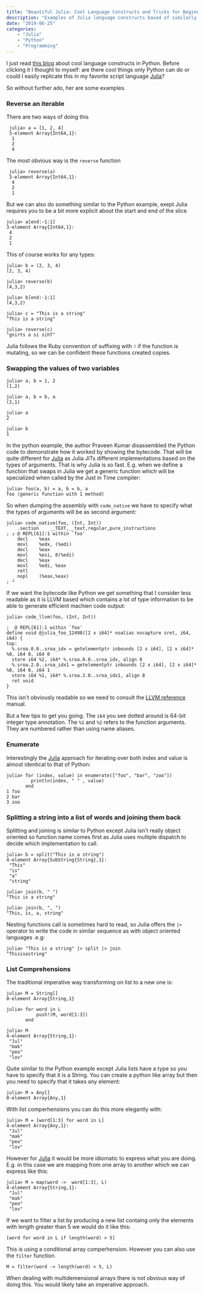 ```yaml
---
title: "Beautiful Julia: Cool Language Constructs and Tricks for Beginners"
description: "Examples of Julia language constructs based of similarly named Python blog."
date: "2019-06-25"
categories: 
    - "Julia"
    - "Python"
    - "Programming"
---
```


I just read [this blog][pyblog] about cool language constructs in Python. Before clicking it I thought to myself: are there cool things only Python can do or could I easily replicate this in my favorite script language [Julia][julia]?

So without further ado, her are some examples.

### Reverse an iterable

There are two ways of doing this

     julia> a = [1, 2, 4]
     3-element Array{Int64,1}:
      1
      2
      4

The most obvious way is the `reverse` function

     julia> reverse(a)
     3-element Array{Int64,1}:
      4
      2
      1

But we can also do something similar to the Python example, exept Julia requires you to be a bit more explicit about the start and end of the slice


    julia> a[end:-1:1]
    3-element Array{Int64,1}:
     4
     2
     1

This of course works for any types:

    julia> b = (2, 3, 4)
    (2, 3, 4)
    
    julia> reverse(b)
    (4,3,2)

    julia> b[end:-1:1]
    (4,3,2)

    julia> c = "This is a string"
    "This is a string"

    julia> reverse(c)
    "gnirts a si sihT"

Julia follows the Ruby convention of suffixing with `!` if the function is mutating, so we can be confident these functions created copies.

### Swapping the values of two variables

    julia> a, b = 1, 2
    (1,2)

    julia> a, b = b, a
    (2,1)

    julia> a
    2

    julia> b
    1

In the python example, the author Praveen Kumar disassembled the Python code to demonstrate how it worked by showing the bytecode. That will be quite different for [Julia][julia] as Julia JITs different implementations based on the types of arguments. That is why Julia is so fast. E.g. when we define a function that swaps in Julia we get a generic function which will be specialized when called by the Just in Time compiler:

    julia> foo(a, b) = a, b = b, a
    foo (generic function with 1 method)

So when dumping the assembly with `code_native` we have to specify what the types of arguments  will be as second argument:

    julia> code_native(foo, (Int, Int))
    	.section	__TEXT,__text,regular,pure_instructions
    ; ┌ @ REPL[61]:1 within `foo'
    	decl	%eax
    	movl	%edx, (%edi)
    	decl	%eax
    	movl	%esi, 8(%edi)
    	decl	%eax
    	movl	%edi, %eax
    	retl
    	nopl	(%eax,%eax)
    ; └


If we want the bytecode like Python we get something that I consider less readable as it is LLVM based which contains a lot of type information to be able to generate efficient machien code output:

    julia> code_llvm(foo, (Int, Int))

    ;  @ REPL[61]:1 within `foo'
    define void @julia_foo_12498([2 x i64]* noalias nocapture sret, i64, i64) {
    top:
      %.sroa.0.0..sroa_idx = getelementptr inbounds [2 x i64], [2 x i64]* %0, i64 0, i64 0
      store i64 %2, i64* %.sroa.0.0..sroa_idx, align 8
      %.sroa.2.0..sroa_idx1 = getelementptr inbounds [2 x i64], [2 x i64]* %0, i64 0, i64 1
      store i64 %1, i64* %.sroa.2.0..sroa_idx1, align 8
      ret void
    }

This isn't obviously readable so we need to consult the [LLVM reference][llvmref] manual.

But a few tips to get you going. The `i64` you see dotted around is 64-bit integer type annotation. The `%1` and `%2` refers to the function arguments. They are numbered rather than using name aliases. 

### Enumerate

Interestingly the [Julia][julia] approach for iterating over both index and value is almost identical to that of Python:

    julia> for (index, value) in enumerate(["foo", "bar", "zoo"])
             println(index, " " , value)
           end
    1 foo
    2 bar
    3 zoo

### Splitting a string into a list of words and joining them back

Splitting and joining is similar to Python except Julia isn't really object oriented so function name comes first as Julia uses multiple dispatch to decide which implementation to call. 

    julia> b = split("This is a string")
    4-element Array{SubString{String},1}:
     "This"  
     "is"    
     "a"     
     "string"

    julia> join(b, " ")
    "This is a string"

    julia> join(b, ", ")
    "This, is, a, string"

Nesting functions call is sometimes hard to read, so Julia offers the `|>` operator to write the code in similar sequence as with object oriented languages .e.g:

    julia> "This is a string" |> split |> join
    "Thisisastring"

### List Comprehensions

The traditional imperative way transforming on list to a new one is:

    julia> M = String[]
    0-element Array{String,1}

    julia> for word in L
               push!(M, word[1:3])
           end

    julia> M
    4-element Array{String,1}:
     "Jul"
     "mak"
     "peo"
     "lov"

Quite similar to the Python example except Julia lists have a type so you have to specify that it is a String. You can create a python like array but then you need to specify that it takes any element:

    julia> M = Any[]
    0-element Array{Any,1}

With list comperhensions you can do this more elegantly with:

    julia> M = [word[1:3] for word in L]
    4-element Array{Any,1}:
     "Jul"
     "mak"
     "peo"
     "lov"
     
However for [Julia][julia] it would be more idiomatic to express what you are doing. E.g. in this case we are mapping from one array to another which we can express like this:

    julia> M = map(word ->  word[1:3], L)
    4-element Array{String,1}:
     "Jul"
     "mak"
     "peo"
     "lov"

If we want to filter a list by producing a new list containg only the elements with length greater than 5 we would do it like this:

    [word for word in L if length(word) > 5]
    
This is using a conditional array comperhension. However you can also use the `filter` function.

    M = filter(word -> length(word) > 5, L)
    
When dealing with multidemensional arrays there is not obvious way of doing this. You would likely take an imperative approach.
  
[llvmref]: http://llvm.org/releases/2.6/docs/LangRef.html
[insertelem]: http://llvm.org/releases/2.6/docs/LangRef.html#i_insertelement
[pyblog]: http://www.hackerearth.com/notes/praveen97uma/beautiful-python-some-cool-language-constructs-and-tricks-for-beginners/
[julia]: http://julialang.org



